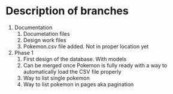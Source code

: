 # Description of branches

1. Documentation
   1. Documetation files
   2. Design work files
   3. Pokemon.csv file added. Not in proper location yet
2. Phase 1
   1. First design of the database. With models
   2. Can be merged once Pokemon is fully ready with a way to automatically load the CSV file properly
   3. Way to list single pokemon
   4. Way to list pokemon in pages aka pagination
